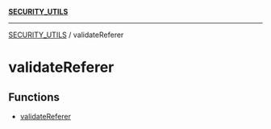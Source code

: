 [**SECURITY_UTILS**](../README.md)

***

[SECURITY_UTILS](../README.md) / validateReferer

# validateReferer

## Functions

- [validateReferer](functions/validateReferer.md)
